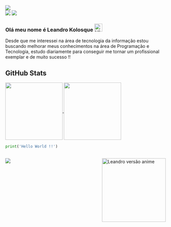<img src=https://github.com/user-attachments/assets/3a39aaea-a45c-4ea4-8b9c-1b2d305f70f4 />
<div>
  <a href = "mailto:leandro.wingerth@gmail.com"><img src="https://img.shields.io/badge/Gmail-D14836?style=for-the-badge&logo=gmail&logoColor=white" target="_blank"></a>
  <a href="https://www.linkedin.com/in/leandro-kolosque-4484592b8/" target="_blank"><img src="https://img.shields.io/badge/-LinkedIn-%230077B5?style=for-the-badge&logo=linkedin&logoColor=white" target="_blank"></a>  
</div>

### Olá meu nome é Leandro Kolosque <img alt="Hi" height="25" src="https://media.tenor.com/SNL9_xhZl9oAAAAi/waving-hand-joypixels.gif" alt="Hi">
Desde que me interessei na área de tecnologia da informação estou buscando melhorar meus conhecimentos na área de Programação e Tecnologia, estudo diariamente para conseguir me tornar um profissional exemplar e de muito sucesso !!

<h2>GitHub Stats</h2>
<a href="https://github.com/anuraghazra/github-readme-stats">
  <img height=180 align="center" src="https://github-readme-stats.vercel.app/api?username=Leandro-Kolosque&theme=shadow_red&rank_icon=github" />
</a>
<a href="https://github.com/anuraghazra/convoychat">
  <img height=180 align="center" src="https://github-readme-stats.vercel.app/api/top-langs?username=Leandro-Kolosque&layout=compact&langs_count=8&card_width=300&theme=shadow_red" />
</a>

~~~python
print('Hello World !!')
~~~

<h2></h2>
<img align="right" alt="Leandro versão anime" height="200" width="200" src=https://github.com/user-attachments/assets/a5596125-ed14-4a60-9fe4-6c49d2295fe5>

<img src="https://github-readme-streak-stats.herokuapp.com?user=Leandro-Kolosque&dates=444444FA&border=990000FA&background=99000000&ring=990000FA&currStreakNum=990000FA&sideNums=990000FA&currStreakLabel=444444FA&stroke=990000FA&sideLabels=444444FA&excludeDaysLabel=990000FA"/></a>
